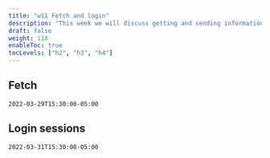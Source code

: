 ```yaml
---
title: "w11 Fetch and login"
description: "This week we will discuss getting and sending information between a browser-based client to and an API. We will also learn how to set up a login session."
draft: false
weight: 110
enableToc: true
tocLevels: ["h2", "h3", "h4"]
---
```


## Fetch

`2022-03-29T15:30:00-05:00`

## Login sessions

`2022-03-31T15:30:00-05:00`


